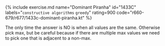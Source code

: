 {% include exercise.md name="Dominant Piranha" id="1433C" labels="`constructive algorithms` `greedy`" rating=900 code="r660-679/r677/1433c-dominant-piranha.kt" %}

The only time the answer is NO is when all values are the same.  Otherwise pick max, but be careful because if there are multiple max values we need to pick one that is adjacent to a non-max.
